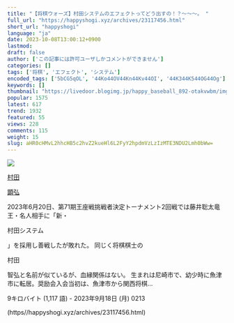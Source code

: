 ```yaml
---
title: "【将棋ウォーズ】村田システムのエフェクトってどう出すの！？～～～。 "
full_url: "https://happyshogi.xyz/archives/23117456.html"
short_url: "happyshogi"
language: "ja"
date: 2023-10-08T13:00:12+0900
lastmod: 
draft: false
author: ['この記事には許可ユーザしかコメントができません']
categories: []
tags: ['将棋', 'エフェクト', 'システム']
encoded_tags: ['5bCG5qOL', '44Ko44OV44Kn44Kv44OI', '44K344K544OG44Og']
keywords: []
thumbnail: "https://livedoor.blogimg.jp/happy_baseball_892-otakvwbm/imgs/d/e/ded32181.jpg"
popular: 1575
latest: 617
trend: 1932
featured: 55
views: 228
comments: 115
weight: 15
slug: aHR0cHMvL2hhcHB5c2hvZ2kueHl6L2FyY2hpdmVzLzIzMTE3NDU2Lmh0bWw=
---
```


![](https://livedoor.blogimg.jp/happy_baseball_892-otakvwbm/imgs/d/e/ded32181.jpg)

<div><a title='村田顕弘' href='https//ja.wikipedia.org/wiki/%E6%9D%91%E7%94%B0%E9%A1%95%E5%BC%98' target='_blank'><p>村田</p>顕弘</a> <p class='searchresult'>2023年6月20日、第71期王座戦挑戦者決定トーナメント2回戦では藤井聡太竜王・名人相手に「新・<p>村田システム</p>」を採用し善戦したが敗れた。 同じく将棋棋士の<p>村田</p>智弘と名前が似ているが、血縁関係はない。 生まれは尼崎市で、幼少時に魚津市に転居。奨励会入会当初は、魚津市から関西将棋…</p> <p class='mw-search-result-data'>9キロバイト (1,117 語) - 2023年9月18日 (月) 0213</p></div>

(https//happyshogi.xyz/archives/23117456.html)
